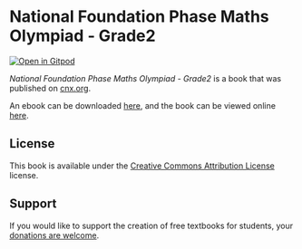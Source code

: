 # National Foundation Phase Maths Olympiad - Grade2

[![Open in Gitpod](https://gitpod.io/button/open-in-gitpod.svg)](https://gitpod.io/from-referrer/)

_National Foundation Phase Maths Olympiad - Grade2_ is a book that was published on [cnx.org](https://cnx.org/).

An ebook can be downloaded [here](https://github.com/cnx-user-books/cnxbook-national-foundation-phase-maths-olympiad-grade2/releases/latest), and the book can be viewed online [here](https://github.com/cnx-user-books/cnxbook-national-foundation-phase-maths-olympiad-grade2/releases/latest).

## License
This book is available under the [Creative Commons Attribution License](./LICENSE) license.

## Support
If you would like to support the creation of free textbooks for students, your [donations are welcome](https://riceconnect.rice.edu/donation/support-openstax-banner).
